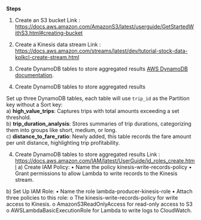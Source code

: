 **Steps**

1. Create an S3 bucket
Link : https://docs.aws.amazon.com/AmazonS3/latest/userguide/GetStartedWithS3.html#creating-bucket 

2. Create a Kinesis data stream
Link : https://docs.aws.amazon.com/streams/latest/dev/tutorial-stock-data-kplkcl-create-stream.html 

3. Create DynamoDB tables to store aggregated results
[AWS DynamoDB documentation](https://docs.aws.amazon.com/amazondynamodb/latest/developerguide/getting-started-step-1.html).

3. Create DynamoDB tables to store aggregated results

Set up three DynamoDB tables, each table will use `trip_id` as the Partition key without a Sort key:  
a) **high_value_trips**: Captures trips with total amounts exceeding a set threshold.  
b) **trip_duration_analysis**: Stores summaries of trip durations, categorizing them into groups like short, medium, or long.  
c) **distance_to_fare_ratio**: Newly added, this table records the fare amount per unit distance, highlighting trip profitability.

4. Create DynamoDB tables to store aggregated results
Link : https://docs.aws.amazon.com/IAM/latest/UserGuide/id_roles_create.html 
a)	Create IAM Policy:
•	Name the policy kinesis-write-records-policy
•	Grant permissions to allow Lambda to write records to the Kinesis stream.

b)	Set Up IAM Role:
•	Name the role lambda-producer-kinesis-role
•	Attach three policies to this role:
o	The kinesis-write-records-policy for write access to Kinesis.
o	AmazonS3ReadOnlyAccess for read-only access to S3
o	AWSLambdaBasicExecutionRole for Lambda to write logs to CloudWatch.
